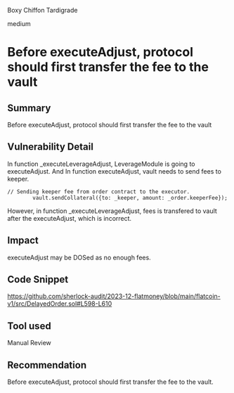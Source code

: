 Boxy Chiffon Tardigrade

medium

# Before executeAdjust, protocol should first transfer the fee to the vault

## Summary

Before executeAdjust, protocol should first transfer the fee to the vault

## Vulnerability Detail

In function _executeLeverageAdjust, LeverageModule is going to executeAdjust. And In function executeAdjust, vault needs to send fees to keeper. 

```solidity
// Sending keeper fee from order contract to the executor.
        vault.sendCollateral({to: _keeper, amount: _order.keeperFee});
```

However, in function _executeLeverageAdjust, fees is transfered to vault after the executeAdjust, which is incorrect.

## Impact

executeAdjust may be DOSed as no enough fees.

## Code Snippet

https://github.com/sherlock-audit/2023-12-flatmoney/blob/main/flatcoin-v1/src/DelayedOrder.sol#L598-L610

## Tool used

Manual Review

## Recommendation

Before executeAdjust, protocol should first transfer the fee to the vault.